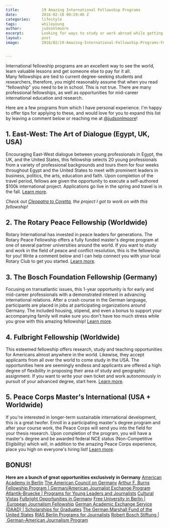 ```yaml
---
title:			19 Amazing International Fellowship Programs
date:			2016-02-18 00:29:46 Z
categories:		lifestyle
tags:			whileyoung
author:			judsonlmoore
excerpt:		Looking for ways to study or work abroad while getting someone else to pay for the experience? Check out this list of international fellowship programs!
layout:			post
image:			2016/02/19-Amazing-International-Fellowship-Programs-Featured-Image.jpg


---
```


International fellowship programs are an excellent way to see the world, learn valuable lessons and get someone else to pay for it all. Many fellowships are tied to current degree-seeking students and researchers, therefore, you might reasonably assume that when you read "fellowship" you need to be in school. This is not true. There are many professional fellowships, as well as opportunities for mid-career international education and research.

Here are a few programs from which I have personal experience. I'm happy to offer tips for applying to these, and would love for you to expand this list by leaving a comment below or reaching me at [@judsonlmoore](https://twitter.com/judsonlmoore)!

## 1. East-West: The Art of Dialogue (Egypt, UK, USA)

Encouraging East-West dialogue between young professionals in Egypt, the UK, and the United States, this fellowship selects 20 young professionals from a variety of professional backgrounds and tours them for four weeks throughout Egypt and the United States to meet with prominent leaders in business, politics, the arts, education and faith. Upon completion of the travel period, fellows are given the opportunity to execute a self-authored \$100k international project. Applications go live in the spring and travel is in the fall. [Learn more](http://eastwestdialogue.org).

_Check out [Cleopatra to Coretta](http://cleopatratocoretta.org), the project I got to work on with this fellowship!_

## 2. The Rotary Peace Fellowship (Worldwide)

Rotary International has invested in peace leaders for generations. The Rotary Peace Fellowship offers a fully funded master's degree program at one of several partner universities around the world. If you want to study and work in the field of peace and conflict resolution, this is the fellowship for you! Write a comment below and I can help connect you with your local Rotary Club to get you started. [Learn more](https://www.rotary.org/myrotary/en/get-involved/exchange-ideas/peace-fellowships).

## 3. The Bosch Foundation Fellowship (Germany)

Focusing on transatlantic issues, this 1-year opportunity is for early and mid-career professionals with a demonstrated interest in advancing international relations. After a crash course in the German language, participants are placed in jobs at participating organizations around Germany. The included housing, stipend, and even a bonus to support your accompanying family will make sure you don't have too much stress while you grow with this amazing fellowship! [Learn more](http://www.bosch-stiftung.de/content/language2/html/959.asp).

## 4. Fulbright Fellowship (Worldwide)

This esteemed fellowship offers research, study and teaching opportunities for Americans almost anywhere in the world. Likewise, they accept applicants from all over the world to come study in the USA. The opportunities here are seemingly endless and applicants are offered a high degree of flexibility in proposing their area of study and geographic assignment. If you want to write your own ticket and work autonomously in pursuit of your advanced degree, start here. [Learn more](http://www.iie.org/en/Fulbright/).

## 5. Peace Corps Master's International (USA + Worldwide)

If you're interested in longer-term sustainable international development, this is a great twofer. Enroll in a participating master's degree program and after your course work, the Peace Corps will send you into the field for your thesis research. Upon completion of the program, you will have a master's degree and be awarded federal NCE status (Non-Competitive Eligibility) which will, in addition to the amazing Peace Corps experience, place you high on everyone's hiring list! [Learn more](http://www.peacecorps.gov/volunteer/university/mastersint/).

## BONUS!

**Here are a bunch of great opportunities exclusively in Germany**
[American Academy in Berlin](http://www.americanacademy.de/)
[The American Council on Germany](http://www.acgusa.org/)
[Arthur F. Burns Fellowship Program | German/American Journalist Exchange Program](http://www.icfj.org/burns)
[Atlantik-Bruecke | Programs for Young Leaders and Journalists](https://www.atlantik-bruecke.org/eng/programs/young-leaders-program/)
[Cultural Vistas](http://www.culturalvistas.org)
[Fulbright Opportunities in Germany](http://www.us.fulbrightonline.org/home.html)
[Free University in Berlin | European Journalism Fellowship](http://www.ejf.fu-berlin.de/)
[German Academic Exchange Service (DAAD) | Scholarships for Graduates](http://www.daad.org)
[The German Marshall Fund of the United States](http://www.gmfus.org/transatlantic-leadership-initiatives/marshall-memorial-fellowship)
[RIAS Berlin Programs for Journalists](http://www.riasberlin.org/)
[Robert Bosch Stiftung | German-American Journalism Program](http://www.bosch-stiftung.de/content/language2/html/programs-for-journalists.asp)
